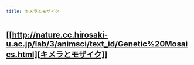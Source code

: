 ```yaml
---
title: キメラとモザイク
---
```


## [[http://nature.cc.hirosaki-u.ac.jp/lab/3/animsci/text_id/Genetic%20Mosaics.html][キメラとモザイク]]
###
